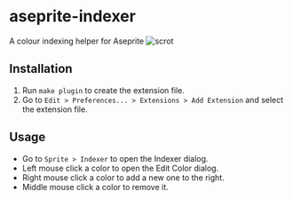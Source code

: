 # aseprite-indexer
A colour indexing helper for Aseprite
![scrot](https://user-images.githubusercontent.com/34399460/115903384-6d707d80-a45b-11eb-853c-0bc47ecc0673.png)

## Installation
1. Run `make plugin` to create the extension file.
2. Go to `Edit > Preferences... > Extensions > Add Extension` and select the extension file.

## Usage
* Go to `Sprite > Indexer` to open the Indexer dialog.
* Left mouse click a color to open the Edit Color dialog.
* Right mouse click a color to add a new one to the right.
* Middle mouse click a color to remove it.
